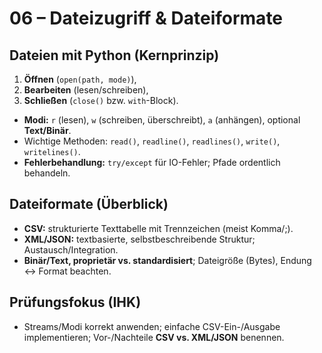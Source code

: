 # 06 – Dateizugriff & Dateiformate

## Dateien mit Python (Kernprinzip)
1. **Öffnen** (`open(path, mode)`),  
2. **Bearbeiten** (lesen/schreiben),  
3. **Schließen** (`close()` bzw. `with`-Block).  
- **Modi:** `r` (lesen), `w` (schreiben, überschreibt), `a` (anhängen), optional **Text/Binär**.  
- Wichtige Methoden: `read()`, `readline()`, `readlines()`, `write()`, `writelines()`.  
- **Fehlerbehandlung:** `try/except` für IO-Fehler; Pfade ordentlich behandeln.

## Dateiformate (Überblick)
- **CSV:** strukturierte Texttabelle mit Trennzeichen (meist Komma/;).  
- **XML/JSON:** textbasierte, selbstbeschreibende Struktur; Austausch/Integration.  
- **Binär/Text, proprietär vs. standardisiert**; Dateigröße (Bytes), Endung ↔ Format beachten.

## Prüfungsfokus (IHK)
- Streams/Modi korrekt anwenden; einfache CSV-Ein-/Ausgabe implementieren; Vor-/Nachteile **CSV vs. XML/JSON** benennen.
